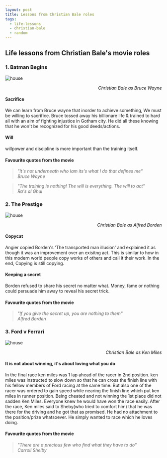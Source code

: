 ```yaml
---
layout: post
title: Lessons from Christian Bale roles
tags:
  - life-lessons
  - christian-bale
  - random
---
```

## Life lessons from Christian Bale's movie roles
### 1. Batman Begins

![house](../../../assets/images/batman-begins.jpg)
<div style="text-align: right"> <cite>Christian Bale as Bruce Wayne</cite></div>

#### Sacrifice
We can learn from Bruce wayne that inorder to achieve something, We must be willing to sacrifice. Bruce tossed away his billionare life & trained to hard all with an aim of fighting injustice in Gotham city. He did all these knowing that he won't be recognized for his good deeds/actions.

#### Will
willpower and discipline is more important than the training itself.

#### Favourite quotes from the movie
>_"It's not underneath who Iam its's what I do that defines me"_<br>
><cite>Bruce Wayne</cite>

>_"The training is nothing! The will is everything. The will to act"_<br>
><cite>Ra's al Ghul</cite>

### 2. The Prestige

![house](../../../assets/images/Borden.jpg)
<div style="text-align: right"> <cite>Christian Bale as Alfred Borden</cite></div>

#### Copycat
Angier copied Borden's 'The transported man illusion' and explained it as though it was an improvement over an exisitng act. This is similar to how in this modern world people copy works of others and call it their work. In the end, Copying is still copying.

#### Keeping a secret
Borden refused to share his secret no matter what. Money, fame or nothing could persuade him away to reveal his secret trick. 

#### Favourite quotes from the movie
>_"If you give the secret up, you are nothing to them"_<br>
><cite>Alfred Borden</cite>

### 3. Ford v Ferrari

![house](../../../assets/images/ford-v-ferrari-2019-christian-bale.png)
<div style="text-align: right"> <cite>Christian Bale as Ken Miles</cite></div>

#### It is not about winning, it's about loving what you do
In the final race ken miles was 1 lap ahead of the racer in 2nd position. ken miles was instructed to slow down so that he can cross the finish line with his fellow members of Ford racing at the same time. But also one of the racer was ordered to gain speed while nearing the finish line which put ken miles in runner position. Being cheated and not winning the 1st place did not sadden Ken Miles. Everyone knew he would have won the race easily. After the race, Ken miles said to Sheby(who tried to comfort him) that he was there for the driving and he got that as promised. He had no attachment to the position/prize whatsoever. He simply wanted to race which he loves doing.

#### Favourite quotes from the movie
>_"There are a precious few who find what they have to do"_<br>
><cite>Carroll Shelby</cite>